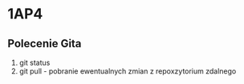 # 1AP4

## Polecenie Gita

1) git status
2) git pull - pobranie ewentualnych zmian z repoxzytorium zdalnego
